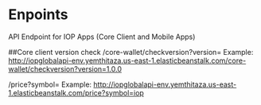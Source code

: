 # Enpoints
API Endpoint for IOP Apps (Core Client and Mobile Apps)

##Core client version check
/core-wallet/checkversion?version=<version>
Example:
http://iopglobalapi-env.yemthitaza.us-east-1.elasticbeanstalk.com/core-wallet/checkversion?version=1.0.0

/price?symbol=<currencySymbol>
Example:
http://iopglobalapi-env.yemthitaza.us-east-1.elasticbeanstalk.com/price?symbol=iop
